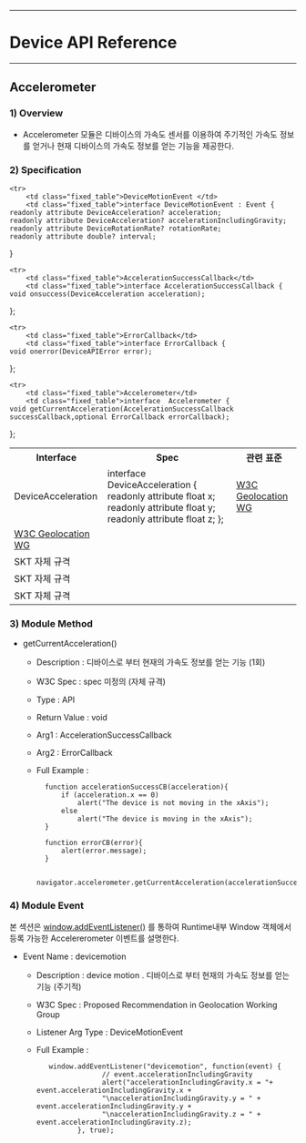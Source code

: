 <!--
layout: 'post'
section: 'Cornerstone Framework'
title: 'Accelerometer'
outline: 'Accelerometer 모듈은 디바이스의 가속도 센서를 이용하여 현재 디바이스의 가속도 정보를 얻는 기능을 제공한다.  '
date: '2012-11-16'
tagstr: 'runtime'
subsection: 'Runtime'
order: '[6, 5 ,1]'
thumbnail: '6.1.00.runtime_structure.png'
-->

----------

# Device API Reference 

----------

## Accelerometer  

### 1) Overview

- Accelerometer 모듈은 디바이스의 가속도 센서를 이용하여 주기적인 가속도 정보를 얻거나 현재 디바이스의 가속도 
정보를 얻는 기능을 제공한다. 

### 2) Specification

<table class="table table-bordered">
	<tr>
		<th class="fixed_table">Interface</th>
		<th class="fixed_table">Spec</th>
		<th>관련 표준</th>
	</tr>
	<tr>
		<td class="fixed_table">DeviceAcceleration </td>
		<td class="fixed_table">interface DeviceAcceleration  {
	readonly attribute float x;
	readonly attribute float y;
	readonly attribute float z;
};
		</td>
		<td><a href="http://www.w3.org/TR/2011/WD-orientation-event-20111201/">W3C Geolocation WG</a></td>
	</tr>

	<tr>
		<td class="fixed_table">DeviceMotionEvent </td>
		<td class="fixed_table">interface DeviceMotionEvent : Event {
	readonly attribute DeviceAcceleration? acceleration;
	readonly attribute DeviceAcceleration? accelerationIncludingGravity;
	readonly attribute DeviceRotationRate? rotationRate;
	readonly attribute double? interval;
}
		</td>
		<td><a href="http://www.w3.org/TR/2011/WD-orientation-event-20111201/">W3C Geolocation WG</a></td>
	</tr>

	<tr>
		<td class="fixed_table">AccelerationSuccessCallback</td>
		<td class="fixed_table">interface AccelerationSuccessCallback {
	void onsuccess(DeviceAcceleration acceleration);
};
		</td>
		<td>SKT 자체 규격</td>
	</tr>

	<tr>
		<td class="fixed_table">ErrorCallback</td>
		<td class="fixed_table">interface ErrorCallback {
	void onerror(DeviceAPIError error);
};
		</td>
		<td>SKT 자체 규격</td>
	</tr>

	<tr>
		<td class="fixed_table">Accelerometer</td>
		<td class="fixed_table">interface  Accelerometer { 
	void getCurrentAcceleration(AccelerationSuccessCallback successCallback,optional ErrorCallback errorCallback);
};
		</td>
		<td>SKT 자체 규격</td>
	</tr>
</table>

### 3) Module Method

- getCurrentAcceleration()

	- Description : 디바이스로 부터 현재의 가속도 정보를 얻는 기능 (1회) 
	- W3C Spec : spec 미정의 (자체 규격) 
	- Type : API 
	- Return Value : void
	- Arg1 : AccelerationSuccessCallback
	- Arg2 : ErrorCallback
	- Full Example :
			
			function accelerationSuccessCB(acceleration){
				if (acceleration.x == 0)
					alert("The device is not moving in the xAxis");
				else
					alert("The device is moving in the xAxis");
			}

 			function errorCB(error){
				alert(error.message);
 	     	}

			navigator.accelerometer.getCurrentAcceleration(accelerationSuccessCB,errorCB);

### 4) Module Event 

본 섹션은  [window.addEventListener()](https://developer.mozilla.org/en-US/docs/Web/API/EventTarget.addEventListener) 를 통하여 Runtime내부 Window 객체에서 등록 가능한 Accelererometer 이벤트를 설명한다. 

- Event Name : devicemotion

	- Description : device motion . 디바이스로 부터 현재의 가속도 정보를 얻는 기능 (주기적) 
	- W3C Spec : Proposed Recommendation in Geolocation Working Group
	- Listener Arg Type : DeviceMotionEvent
	- Full Example :
		
			 window.addEventListener("devicemotion", function(event) {
			              // event.accelerationIncludingGravity
			              alert("accelerationIncludingGravity.x = "+ event.accelerationIncludingGravity.x +
			         	  "\naccelerationIncludingGravity.y = " + event.accelerationIncludingGravity.y +
			        	  "\naccelerationIncludingGravity.z = " + event.accelerationIncludingGravity.z);
			     	}, true);

